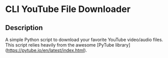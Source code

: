 # CLI YouTube File Downloader

## Description
A simple Python script to download your favorite YouTube video/audio files. This script relies heavily from the awesome [PyTube library] (https://pytube.io/en/latest/index.html).